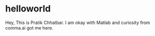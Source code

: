 # helloworld
Hey, This is Pratik Chhatbar. I am okay with Matlab and curiosity from comma.ai got me here.

